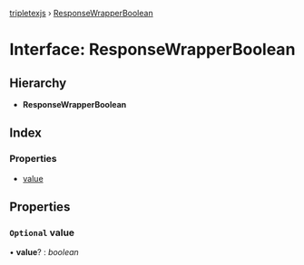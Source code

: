 [tripletexjs](../README.md) › [ResponseWrapperBoolean](responsewrapperboolean.md)

# Interface: ResponseWrapperBoolean

## Hierarchy

* **ResponseWrapperBoolean**

## Index

### Properties

* [value](responsewrapperboolean.md#optional-value)

## Properties

### `Optional` value

• **value**? : *boolean*
